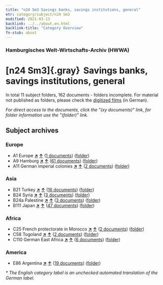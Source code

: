 ```yaml
---
title: "n24 Sm3 Savings banks, savings institutions, general"
etr: category/subject/n24 Sm3
modified: 2021-03-13
backlink: ../../about.en.html
backlink-title: "Category Overview"
fn-stub: about
---
```


### Hamburgisches Welt-Wirtschafts-Archiv (HWWA)
# [n24 Sm3]{.gray}&#8201; Savings banks, savings institutions, general&#160; 





In total 11 subject folders, 162 documents - folders incomplete.
For material not published as folders, please check the [digitized films](/film/h1_sh) (in German).

_For direct access to the documents, click the "(xy documents)" link, for folder information use the "(folder)" link._

## Subject archives



### Europe

- A1 Europe [**&nearr;**](../../../geo/i/140892/about.en.html "Europe (all folders)") [**&uarr;**](../../../geo/about.en.html#A1 "Country category system") (<a href="https://pm20.zbw.eu/dfgview/sh/140892,145343" title="about: Europe : Savings banks, savings institutions, general" target="_blank">1 documents</a>) ([folder](http://purl.org/pressemappe20/folder/sh/140892,145343))
- A9 Hamburg [**&nearr;**](../../../geo/i/140905/about.en.html "Hamburg (all folders)") [**&uarr;**](../../../geo/about.en.html#A9 "Country category system") (<a href="https://pm20.zbw.eu/dfgview/sh/140905,145343" title="about: Hamburg : Savings banks, savings institutions, general" target="_blank">61 documents</a>) ([folder](http://purl.org/pressemappe20/folder/sh/140905,145343))
- A11 German imperial colonies [**&nearr;**](../../../geo/i/140960/about.en.html "German imperial colonies (all folders)") [**&uarr;**](../../../geo/about.en.html#A11 "Country category system") (<a href="https://pm20.zbw.eu/dfgview/sh/140960,145343" title="about: German imperial colonies : Savings banks, savings institutions, general" target="_blank">2 documents</a>) ([folder](http://purl.org/pressemappe20/folder/sh/140960,145343))

### Asia

- B21 Turkey [**&nearr;**](../../../geo/i/141111/about.en.html "Turkey (all folders)") [**&uarr;**](../../../geo/about.en.html#B21 "Country category system") (<a href="https://pm20.zbw.eu/dfgview/sh/141111,145343" title="about: Turkey : Savings banks, savings institutions, general" target="_blank">16 documents</a>) ([folder](http://purl.org/pressemappe20/folder/sh/141111,145343))
- B24 Syria [**&nearr;**](../../../geo/i/141114/about.en.html "Syria (all folders)") [**&uarr;**](../../../geo/about.en.html#B24 "Country category system") (<a href="https://pm20.zbw.eu/dfgview/sh/141114,145343" title="about: Syria : Savings banks, savings institutions, general" target="_blank">3 documents</a>) ([folder](http://purl.org/pressemappe20/folder/sh/141114,145343))
- B24a Palestine [**&nearr;**](../../../geo/i/141115/about.en.html "Palestine (all folders)") [**&uarr;**](../../../geo/about.en.html#B24a "Country category system") (<a href="https://pm20.zbw.eu/dfgview/sh/141115,145343" title="about: Palestine : Savings banks, savings institutions, general" target="_blank">3 documents</a>) ([folder](http://purl.org/pressemappe20/folder/sh/141115,145343))
- B111 Japan [**&nearr;**](../../../geo/i/141272/about.en.html "Japan (all folders)") [**&uarr;**](../../../geo/about.en.html#B111 "Country category system") (<a href="https://pm20.zbw.eu/dfgview/sh/141272,145343" title="about: Japan : Savings banks, savings institutions, general" target="_blank">47 documents</a>) ([folder](http://purl.org/pressemappe20/folder/sh/141272,145343))

### Africa

- C25 French protectorate in Morocco [**&nearr;**](../../../geo/i/141358/about.en.html "French protectorate in Morocco (all folders)") [**&uarr;**](../../../geo/about.en.html#C25 "Country category system") (<a href="https://pm20.zbw.eu/dfgview/sh/141358,145343" title="about: French protectorate in Morocco : Savings banks, savings institutions, general" target="_blank">2 documents</a>) ([folder](http://purl.org/pressemappe20/folder/sh/141358,145343))
- C58 Togoland [**&nearr;**](../../../geo/i/141408/about.en.html "Togoland (all folders)") [**&uarr;**](../../../geo/about.en.html#C58 "Country category system") (<a href="https://pm20.zbw.eu/dfgview/sh/141408,145343" title="about: Togoland : Savings banks, savings institutions, general" target="_blank">2 documents</a>) ([folder](http://purl.org/pressemappe20/folder/sh/141408,145343))
- C110 German East Africa [**&nearr;**](../../../geo/i/141471/about.en.html "German East Africa (all folders)") [**&uarr;**](../../../geo/about.en.html#C110 "Country category system") (<a href="https://pm20.zbw.eu/dfgview/sh/141471,145343" title="about: German East Africa : Savings banks, savings institutions, general" target="_blank">6 documents</a>) ([folder](http://purl.org/pressemappe20/folder/sh/141471,145343))

### America

- E86 Argentina [**&nearr;**](../../../geo/i/141692/about.en.html "Argentina (all folders)") [**&uarr;**](../../../geo/about.en.html#E86 "Country category system") (<a href="https://pm20.zbw.eu/dfgview/sh/141692,145343" title="about: Argentina : Savings banks, savings institutions, general" target="_blank">19 documents</a>) ([folder](http://purl.org/pressemappe20/folder/sh/141692,145343))


_* The English category label is an unchecked automated translation of the German label._

